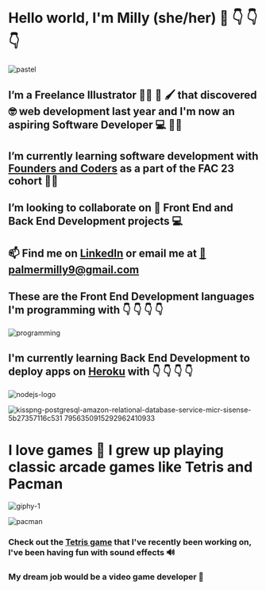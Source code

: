  
# Hello world, I'm Milly (she/her) 👋 :point_down: :point_down: :point_down: #

![pastel](https://user-images.githubusercontent.com/62570785/146103687-8469ed0c-b49a-4f71-9c6c-f2f181bb2495.jpg)

## I’m a Freelance Illustrator :artist: 🎨 🖌️ that discovered 🤓 web development last year and I'm now an aspiring Software Developer 💻 :woman_technologist:
## I’m currently learning software development with [Founders and Coders](https://www.foundersandcoders.com/) as a part of the FAC 23 cohort :woman_student:
## I’m looking to collaborate on 🧐 Front End and Back End Development projects :computer:
## 📫 Find me on [LinkedIn](https://linkedin.com/in/milly-palmer-144b89115/) or email me at [:email:    palmermilly9@gmail.com](mailto:palmermilly9@gmail.com)
## These are the Front End Development languages I'm programming with 👇 👇 👇 👇

![programming](https://user-images.githubusercontent.com/62570785/148469032-4c422f0c-1e85-4bcf-97db-75fa67003cb3.png)

## I'm currently learning Back End Development to deploy apps on [Heroku](https://www.heroku.com) with 👇 👇 👇 👇 

![nodejs-logo](https://user-images.githubusercontent.com/62570785/150702264-a286e7ae-167b-4a57-82cb-f21b3cc2f4d1.png)


![kisspng-postgresql-amazon-relational-database-service-micr-sisense-5b27357116c531 7956350915292962410933](https://user-images.githubusercontent.com/62570785/150702030-0526f0b6-7464-4e88-a65d-88b438c83b66.png)

# I love games 🤹 I grew up playing classic arcade games like Tetris and Pacman

![giphy-1](https://user-images.githubusercontent.com/62570785/148467106-0600a92a-9f5e-4ce8-88c1-2f0bcf6ea568.gif) &nbsp;  


![pacman](https://user-images.githubusercontent.com/62570785/148466325-55e20965-e926-48ea-9f77-36b42d1f4c9c.jpg)

### Check out the [Tetris game](https://millipede-cpu.github.io/tetris/) that I've recently been working on, I've been having fun with sound effects 🔊  ###

### My dream job would be a video game developer 🤩 ###
<!---
millipede-cpu/millipede-cpu is a ✨ special ✨ repository because its `README.md` (this file) appears on your GitHub profile.
You can click the Preview link to take a look at your changes.
--->
